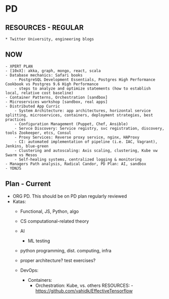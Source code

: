 # PD

## RESOURCES - REGULAR

    * Twitter University, engineering blogs

## NOW

    - XPERT PLAN
    - [10xX]: akka, graph, mongo, react, scala
    - Database mechanics: Safari books 
        - PostgreSQL Development Essentials, Postgres High Performance Cookbook vs Postgres 9.6 High Performance
        - steps to analyze and optimize statements (how to establish local, relative cost baseline)
    - Container Patterns, Orchestration [sandbox]
    - Microservices workshop [sandbox, real apps]
    - Distributed App Curric
        - System Architecture: app architectures, horizontal service splitting, microservices, containers, deployment strategies, best practices
        - Configuration Management (Puppet, Chef, Ansible)
        - Servce Discovery: Service registry, svc registration, discovery, tools Zookeeper, etcs, Consul
        - Proxy Services: Reverse proxy service, nginx, HAProxy
        - CI: automated implementation of pipeline (i.e. IAC, Vagrant), Jenkins, blue-green
        - Clustering and autoscaling: Axis scaling, clustering, Kube vw Swarm vs Mesos
        - Self-healing systems, centralized logging & monitoring
    - Managers Path analysis, Radical Candor, PD Plan: AI, sandbox
    - YDNJS

## Plan - Current

- ORG PD. This should be on PD plan regularly reviewed
- Katas:
    - Functional, JS, Python, algo

    - CS computational-related theory
    - AI
        - ML testing 
    - python programming, dist. computing, infra
    - proper architecture? test exercises?
    - DevOps:
        - Containers:
            - Orchestration: Kube, vs. others
                RESOURCES:
                    -https://github.com/vahidk/EffectiveTensorflow